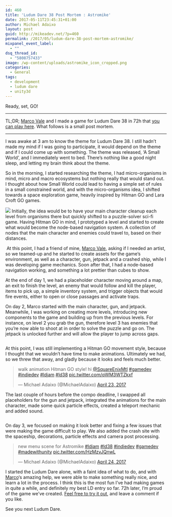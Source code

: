 ```yaml
---
id: 460
title: 'Ludum Dare 38 Post Mortem : Astromike'
date: 2017-05-11T23:45:31+01:00
author: Michael Adaixo
layout: post
guid: http://mikeadev.net/?p=460
permalink: /2017/05/ludum-dare-38-post-mortem-astromike/
mixpanel_event_label:
  - ""
dsq_thread_id:
  - "5808757433"
image: /wp-content/uploads/astromike_icon_cropped.png
categories:
  - General
tags:
  - development
  - ludum dare
  - unity3d
---
```

Ready, set, GO!

* * *

TL;DR; <a href="https://twitter.com/MarcoValeKaz" target="_blank" rel="noopener noreferrer">Marco Vale</a> and I made a game for Ludum Dare 38 in 72h that <a href="https://mikea15.itch.io/astromike" target="_blank" rel="noopener noreferrer">you can play here</a>. What follows is a small post mortem.

* * *

I was awake at 3 am to know the theme for Ludum Dare 38. I still hadn&#8217;t made my mind if I was going to participate, it would depend on the theme and if I could come up with something. The theme was released, &#8216;A Small World&#8217;, and I immediately went to bed. There&#8217;s nothing like a good night sleep, and letting my brain think about the theme.

So in the morning, I started researching the theme, I had micro-organisms in mind, micro and macro ecosystems but nothing really that would stand out. I thought about how Small World could lead to having a simple set of rules in a small constrained world, and with the micro-organisms idea, I shifted towards a space exploration game, heavily inspired by Hitman GO and Lara Croft GO games.

<img class="alignleft size-medium wp-image-480" src="http://mikeadev.net/wp-content/uploads/Pasted-image-at-2017_04_22-01_33-PM-300x182.png" /> Initially, the idea would be to have your main character cleanup each level from organisms there but quickly shifted to a puzzle-solver sci-fi game. Having Hitman GO in mind, I prototyped a level and started to create what would become the node-based navigation system. A collection of nodes that the main character and enemies could travel to, based on their distances.

<img class="alignleft size-medium wp-image-463" src="http://mikeadev.net/wp-content/uploads/intro_level-300x168.png" alt="" /> At this point, I had a friend of mine, <a href="https://twitter.com/MarcoValeKaz" target="_blank" rel="noopener noreferrer">Marco Vale</a>, asking if I needed an artist, so we teamed-up and he started to create assets for the game&#8217;s environment, as well as a character, gun, jetpack and a crashed ship, while I was developing game mechanics. Soon after that, I had a node-based navigation working, and something a lot prettier than cubes to show.

At the end of day 1, we had a placeholder character moving around a map, an exit to finish the level, an enemy that would follow and kill the player, items to pick up, a simple inventory system, and trigger objects that would fire events, either to open or close passages and activate traps.

On day 2, Marco started with the main character, gun, and jetpack. Meanwhile, I was working on creating more levels, introducing new components to the game and building up from the previous levels. For instance, on level 2 you grab the gun, therefore level 3 has enemies that you&#8217;re now able to shoot at in order to solve the puzzle and go on. The jetpack is unlocked further and will allow the player to jump across gaps.

[<img src="http://mikeadev.net/wp-content/uploads/jump_.png" alt="" />](http://mikeadev.net/wp-content/uploads/jump_.png)

At this point, I was still implementing a Hitman GO movement style, because I thought that we wouldn&#8217;t have time to make animations. Ultimately we had, so we threw that away, and gladly because it looks and feels much better.

<blockquote class="twitter-tweet" data-width="525" data-dnt="true">
  <p lang="en" dir="ltr">
    walk animation Hitman GO style! hi <a href="https://twitter.com/SquareEnixMtl?ref_src=twsrc%5Etfw">@SquareEnixMtl</a> <a href="https://twitter.com/hashtag/gamedev?src=hash&ref_src=twsrc%5Etfw">#gamedev</a> <a href="https://twitter.com/hashtag/indiedev?src=hash&ref_src=twsrc%5Etfw">#indiedev</a> <a href="https://twitter.com/hashtag/ldjam?src=hash&ref_src=twsrc%5Etfw">#ldjam</a> <a href="https://twitter.com/hashtag/ld38?src=hash&ref_src=twsrc%5Etfw">#ld38</a> <a href="https://t.co/qWM3WTZkxf">pic.twitter.com/qWM3WTZkxf</a>
  </p>
  
  <p>
    &mdash; Michael Adaixo (@MichaelAdaixo) <a href="https://twitter.com/MichaelAdaixo/status/856193366006038530?ref_src=twsrc%5Etfw">April 23, 2017</a>
  </p>
</blockquote>



The last couple of hours before the compo deadline, I swapped all placeholders for the gun and jetpack, integrated the animations for the main character, made some quick particle effects, created a teleport mechanic and added sound.

<img class="aligncenter size-medium wp-image-473" src="http://mikeadev.net/wp-content/uploads/screen_3.png" alt="" /> 

On day 3, we focused on making it look better and fixing a few issues that were making the game difficult to play. We also added the crash site with the spaceship, decorations, particle effects and camera post processing.

<blockquote class="twitter-tweet" data-width="525" data-dnt="true">
  <p lang="en" dir="ltr">
    new menu scene for Astromike <a href="https://twitter.com/hashtag/ldjam?src=hash&ref_src=twsrc%5Etfw">#ldjam</a> <a href="https://twitter.com/hashtag/ld38?src=hash&ref_src=twsrc%5Etfw">#ld38</a> <a href="https://twitter.com/hashtag/indiedev?src=hash&ref_src=twsrc%5Etfw">#indiedev</a> <a href="https://twitter.com/hashtag/gamedev?src=hash&ref_src=twsrc%5Etfw">#gamedev</a> <a href="https://twitter.com/hashtag/madewithunity?src=hash&ref_src=twsrc%5Etfw">#madewithunity</a> <a href="https://t.co/HzMzvJQnwL">pic.twitter.com/HzMzvJQnwL</a>
  </p>
  
  <p>
    &mdash; Michael Adaixo (@MichaelAdaixo) <a href="https://twitter.com/MichaelAdaixo/status/856553416260280321?ref_src=twsrc%5Etfw">April 24, 2017</a>
  </p>
</blockquote>



I started the Ludum Dare alone, with a faint idea of what to do, and with <a href="https://twitter.com/MarcoValeKaz" target="_blank" rel="noopener noreferrer">Marco</a>&#8216;s amazing help, we were able to make something really nice, and learn a lot in the process. I think this is the most fun I&#8217;ve had making games in quite a while, and definitely my best LD entry so far. 72h later, I&#8217;m proud of the game we&#8217;ve created. <a href="https://mikea15.itch.io/astromike" target="_blank" rel="noopener noreferrer">Feel free to try it out</a>, and leave a comment if you like.

See you next Ludum Dare.